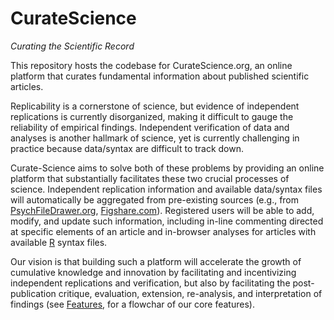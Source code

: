 CurateScience
=============
<i>Curating the Scientific Record</i>

<p>This repository hosts the codebase for CurateScience.org, an online platform that curates fundamental information about published scientific articles.</p>
<p>Replicability is a cornerstone of science, but evidence of independent replications is currently disorganized, making it difficult to gauge the reliability of empirical findings. Independent verification of data and analyses is another hallmark of science, yet is currently challenging in practice because data/syntax are difficult to track down.</p>
<p>Curate-Science aims to solve both of these problems by providing an online platform that substantially facilitates these two crucial processes of science. Independent replication information and available data/syntax files will automatically be aggregated from pre-existing sources (e.g., from <a href="http://PsychFileDrawer.org">PsychFileDrawer.org</a>, <a href="http://www.figshare.com">Figshare.com</a>). Registered users will be able to add, modify, and update such information, including in-line commenting directed at specific elements of an article and in-browser analyses for articles with available <a href="http://en.wikipedia.org/wiki/R_(programming_language)">R</a> syntax files.</p>
<p>Our vision is that building such a platform will accelerate the growth of cumulative knowledge and innovation by facilitating and incentivizing independent replications and verification, but also by facilitating the post-publication critique, evaluation, extension, re-analysis, and interpretation of findings (see <a href="http://curatescience.org/#section-1">Features</a>, for a flowchar of our core features).</p>
			

